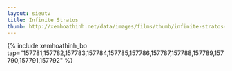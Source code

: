 ```yaml
---
layout: sieutv
title: Infinite Stratos
thumb: http://xemhoathinh.net/data/images/films/thumb/infinite-stratos-infinite-stratos-2012.jpg
---
```

{% include xemhoathinh_bo tap="157781,157782,157783,157784,157785,157786,157787,157788,157789,157790,157791,157792" %} 
